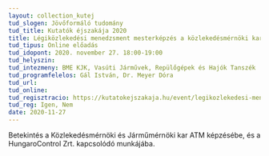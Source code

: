 ```yaml
---
layout: collection_kutej
tud_slogen: Jövőformáló tudomány
tud_title: Kutatók éjszakája 2020
title: Légiközlekedési menedzsment mesterképzés a közlekedésmérnöki karon
tud_tipus: Online előadás
tud_idopont: 2020. november 27. 18:00-19:00
tud_helyszin:
tud_intezmeny: BME KJK, Vasúti Járművek, Repülőgépek és Hajók Tanszék
tud_programfelelos: Gál István, Dr. Meyer Dóra
tud_url:
tud_online:
tud_regisztracio: https://kutatokejszakaja.hu/event/legikozlekedesi-menedzsment-mesterkepzes-a-kozlekedesmernoki-karon
tud_reg: Igen, Nem
date: 2020-11-27
---
```


Betekintés a Közlekedésmérnöki és Járműmérnöki kar ATM képzésébe, és a HungaroControl Zrt. kapcsolódó munkájába.
